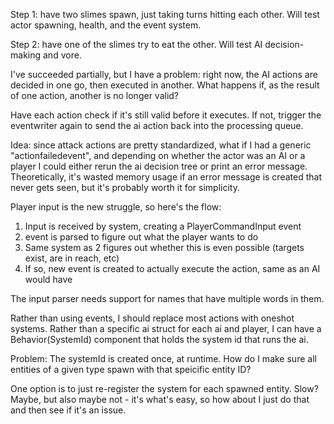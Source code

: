 Step 1: have two slimes spawn, just taking turns hitting each other. Will test
actor spawning, health, and the event system.

Step 2: have one of the slimes try to eat the other. Will test AI
decision-making and vore.

I've succeeded partially, but I have a problem: right now, the AI actions are
decided in one go, then executed in another. What happens if, as the result of
one action, another is no longer valid?

Have each action check if it's still valid before it executes. If not, trigger
the eventwriter again to send the ai action back into the processing queue.

Idea: since attack actions are pretty standardized, what if I had a generic
"actionfailedevent", and depending on whether the actor was an AI or a player I
could either rerun the ai decision tree or print an error message.
Theoretically, it's wasted memory usage if an error message is created that
never gets seen, but it's probably worth it for simplicity.

Player input is the new struggle, so here's the flow:

1. Input is received by system, creating a PlayerCommandInput event
2. event is parsed to figure out what the player wants to do
3. Same system as 2 figures out whether this is even possible (targets exist,
   are in reach, etc)
4. If so, new event is created to actually execute the action, same as an AI
   would have

The input parser needs support for names that have multiple words in them.

Rather than using events, I should replace most actions with oneshot systems.
Rather than a specific ai struct for each ai and player, I can have a
Behavior(SystemId) component that holds the system id that runs the ai.

Problem: The systemId is created once, at runtime. How do I make sure all
entities of a given type spawn with that speicific entity ID?

One option is to just re-register the system for each spawned entity. Slow?
Maybe, but also maybe not - it's what's easy, so how about I just do that and
then see if it's an issue.
